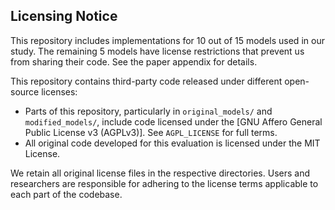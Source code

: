 ## Licensing Notice

This repository includes implementations for 10 out of 15 models used in our study. The remaining 5 models have license restrictions that prevent us from sharing their code. See the paper appendix for details.

This repository contains third-party code released under different open-source licenses:

- Parts of this repository, particularly in `original_models/` and `modified_models/`, include code licensed under the [GNU Affero General Public License v3 (AGPLv3)]. See `AGPL_LICENSE` for full terms.
- All original code developed for this evaluation is licensed under the MIT License.

We retain all original license files in the respective directories. Users and researchers are responsible for adhering to the license terms applicable to each part of the codebase.




